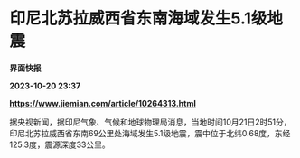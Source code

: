 # 印尼北苏拉威西省东南海域发生5.1级地震
**界面快报**

**2023-10-20 23:37**

**https://www.jiemian.com/article/10264313.html**

据央视新闻，据印尼气象、气候和地球物理局消息，当地时间10月21日2时51分，印尼北苏拉威西省东南69公里处海域发生5.1级地震，震中位于北纬0.68度，东经125.3度，震源深度33公里。